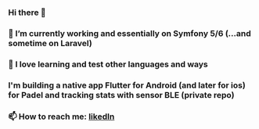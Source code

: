 ### Hi there 👋

### 🔭 I’m currently working and essentially on Symfony 5/6 (...and sometime on Laravel)

### 🌱 I love learning and test other languages and ways

### I'm building a native app Flutter for Android (and later for ios) for Padel and tracking stats with sensor BLE (private repo)


### 📫 How to reach me: [likedIn](https://likedin.com/in/stephripa)


<!--
**steph-GoodLife/steph-GoodLife** is a ✨ _special_ ✨ repository because its `README.md` (this file) appears on your GitHub profile.

Here are some ideas to get you started:

- 🔭 I’m currently working on ...
- 🌱 I’m currently learning ...
- 👯 I’m looking to collaborate on ...
- 🤔 I’m looking for help with ...
- 💬 Ask me about ...
- 📫 How to reach me: ...
- 😄 Pronouns: ...
- ⚡ Fun fact: ...
-->
